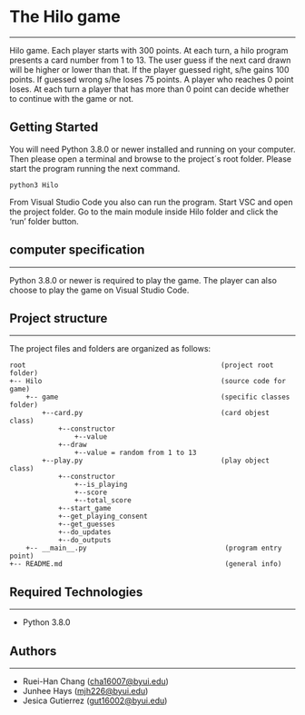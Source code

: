 # The Hilo game
---
Hilo game. Each player starts with 300 points. At each turn, a hilo program presents a card number from 1 to 13. The user guess if the next card drawn will be higher or lower than that. If the player guessed right, s/he gains 100 points. If guessed wrong s/he loses 75 points. A player who reaches 0 point loses. At each turn a player that has more than 0 point can decide whether to continue with the game or not.

## Getting Started
You will need Python 3.8.0 or newer installed and running on your computer. Then please open a terminal and browse to the project´s root folder.
Please start the program running the next command.
```
python3 Hilo
```
From Visual Studio Code you also can run the program. Start VSC and open the project folder. Go to the main module inside Hilo folder and click the ‘run’ folder button.

## computer specification
---
Python 3.8.0 or newer is required to play the game. The player can also choose to play the game on Visual Studio Code.

## Project structure

---
The project files and folders are organized as follows:
```
root                                                (project root folder)
+-- Hilo                                            (source code for game)
    +-- game                                        (specific classes folder)
        +--card.py                                  (card objest class)            
            +--constructor 
                +--value
            +--draw
                +--value = random from 1 to 13 
        +--play.py                                  (play object class)
            +--constructor
                +--is_playing
                +--score
                +--total_score
            +--start_game
            +--get_playing_consent
            +--get_guesses
            +--do_updates
            +--do_outputs           
    +-- __main__.py                                  (program entry point)
+-- README.md                                        (general info)
```

## Required Technologies
---
* Python 3.8.0

## Authors
---
* Ruei-Han Chang (cha16007@byui.edu)
* Junhee Hays (mjh226@byui.edu)
* Jesica Gutierrez (gut16002@byui.edu)
